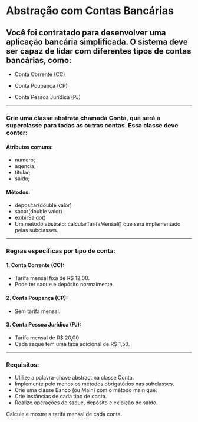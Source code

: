# Abstração com Contas Bancárias
## Você foi contratado para desenvolver uma aplicação bancária simplificada. O sistema deve ser capaz de lidar com diferentes tipos de contas bancárias, como:

- Conta Corrente (CC)

- Conta Poupança (CP)

- Conta Pessoa Jurídica (PJ)
---
### Crie uma classe abstrata chamada Conta, que será a superclasse para todas as outras contas. Essa classe deve conter:

#### Atributos comuns: 
- numero;
- agencia;
- titular;
- saldo;

#### Métodos:
- depositar(double valor)
- sacar(double valor)
- exibirSaldo()
- Um método abstrato: calcularTarifaMensal() que será implementado pelas subclasses.
---
### Regras específicas por tipo de conta:
#### 1. Conta Corrente (CC):
- Tarifa mensal fixa de R$ 12,00.
- Pode ter saque e depósito normalmente.

#### 2. Conta Poupança (CP):
- Sem tarifa mensal.

#### 3. Conta Pessoa Jurídica (PJ):
- Tarifa mensal de R$ 20,00
- Cada saque tem uma taxa adicional de R$ 1,50.
---
### Requisitos:
- Utilize a palavra-chave abstract na classe Conta.
- Implemente pelo menos os métodos obrigatórios nas subclasses.
- Crie uma classe Banco (ou Main) com o método main que:
- Crie instâncias de cada tipo de conta.
- Realize operações de saque, depósito e exibição de saldo.

Calcule e mostre a tarifa mensal de cada conta.
